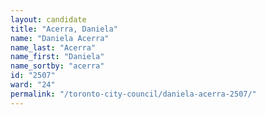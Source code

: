 ```yaml
---
layout: candidate
title: "Acerra, Daniela"
name: "Daniela Acerra"
name_last: "Acerra"
name_first: "Daniela"
name_sortby: "acerra"
id: "2507"
ward: "24"
permalink: "/toronto-city-council/daniela-acerra-2507/"
---
```

